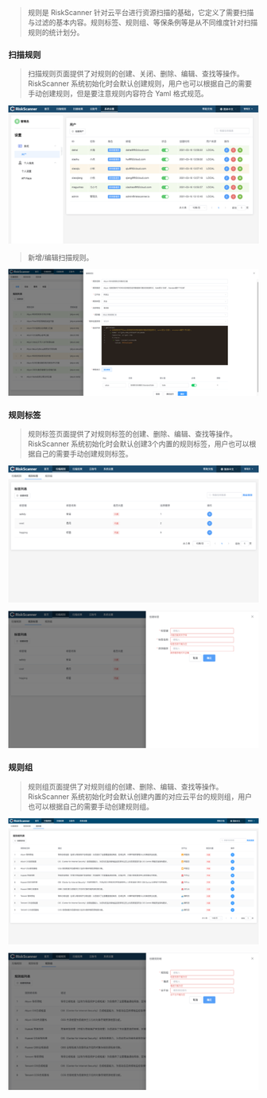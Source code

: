 
>规则是 RiskScanner 针对云平台进行资源扫描的基础，它定义了需要扫描与过滤的基本内容。规则标签、规则组、等保条例等是从不同维度针对扫描规则的统计划分。

### 扫描规则

>扫描规则页面提供了对规则的创建、关闭、删除、编辑、查找等操作。RiskScanner 系统初始化时会默认创建规则，用户也可以根据自己的需要手动创建规则，但是要注意规则内容符合 Yaml 格式规范。

![扫描规则](../img/user_manual/rule/1.png)

>新增/编辑扫描规则。

![创建扫描规则](../img/user_manual/rule/2.png)

### 规则标签

>规则标签页面提供了对规则标签的创建、删除、编辑、查找等操作。RiskScanner 系统初始化时会默认创建3个内置的规则标签，用户也可以根据自己的需要手动创建规则标签。

![规则标签](../img/user_manual/rule/3.png)

![添加规则标签](../img/user_manual/rule/4.png)


### 规则组

>规则组页面提供了对规则组的创建、删除、编辑、查找等操作。RiskScanner 系统初始化时会默认创建内置的对应云平台的规则组，用户也可以根据自己的需要手动创建规则组。

![规则组](../img/user_manual/rule/5.png)

![添加规则组](../img/user_manual/rule/6.png)











































